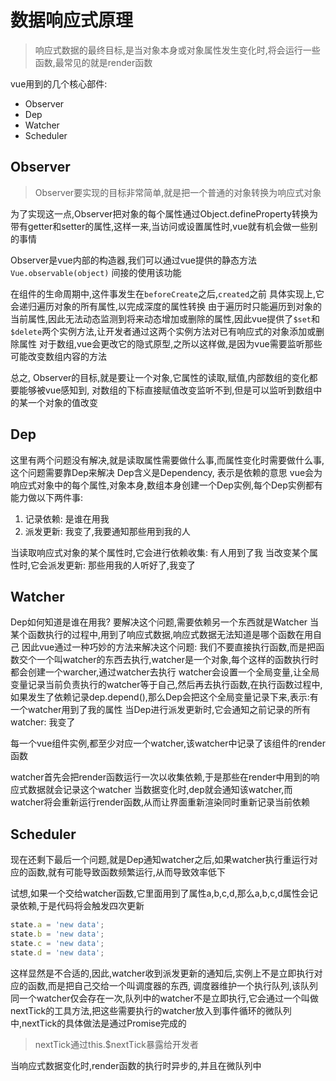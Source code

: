 # 数据响应式原理
> 响应式数据的最终目标,是当对象本身或对象属性发生变化时,将会运行一些函数,最常见的就是render函数

vue用到的几个核心部件:
- Observer
- Dep
- Watcher
- Scheduler

## Observer
> Observer要实现的目标非常简单,就是把一个普通的对象转换为响应式对象

为了实现这一点,Observer把对象的每个属性通过Object.defineProperty转换为带有getter和setter的属性,这样一来,当访问或设置属性时,vue就有机会做一些别的事情

Observer是vue内部的构造器,我们可以通过vue提供的静态方法`Vue.observable(object)` 间接的使用该功能

在组件的生命周期中,这件事发生在`beforeCreate`之后,`created`之前
具体实现上,它会递归遍历对象的所有属性,以完成深度的属性转换
由于遍历时只能遍历到对象的当前属性,因此无法动态监测到将来动态增加或删除的属性,因此vue提供了`$set`和`$delete`两个实例方法,让开发者通过这两个实例方法对已有响应式的对象添加或删除属性
对于数组,vue会更改它的隐式原型,之所以这样做,是因为vue需要监听那些可能改变数组内容的方法

总之, Observer的目标,就是要让一个对象,它属性的读取,赋值,内部数组的变化都要能够被vue感知到, 对数组的下标直接赋值改变监听不到,但是可以监听到数组中的某一个对象的值改变

## Dep

这里有两个问题没有解决,就是读取属性需要做什么事,而属性变化时需要做什么事,这个问题需要靠Dep来解决
Dep含义是Dependency, 表示是依赖的意思
vue会为响应式对象中的每个属性,对象本身,数组本身创建一个Dep实例,每个Dep实例都有能力做以下两件事:
1. 记录依赖: 是谁在用我
2. 派发更新: 我变了,我要通知那些用到我的人

当读取响应式对象的某个属性时,它会进行依赖收集: 有人用到了我
当改变某个属性时,它会派发更新: 那些用我的人听好了,我变了

## Watcher
Dep如何知道是谁在用我?
要解决这个问题,需要依赖另一个东西就是Watcher
当某个函数执行的过程中,用到了响应式数据,响应式数据无法知道是哪个函数在用自己
因此vue通过一种巧妙的方法来解决这个问题:
我们不要直接执行函数,而是把函数交个一个叫watcher的东西去执行,watcher是一个对象,每个这样的函数执行时都会创建一个warcher,通过watcher去执行
watcher会设置一个全局变量,让全局变量记录当前负责执行的watcher等于自己,然后再去执行函数,在执行函数过程中,如果发生了依赖记录dep.depend(),那么Dep会把这个全局变量记录下来,表示:有一个watcher用到了我的属性
当Dep进行派发更新时,它会通知之前记录的所有watcher: 我变了

每一个vue组件实例,都至少对应一个watcher,该watcher中记录了该组件的render函数

watcher首先会把render函数运行一次以收集依赖,于是那些在render中用到的响应式数据就会记录这个watcher
当数据变化时,dep就会通知该watcher,而watcher将会重新运行render函数,从而让界面重新渲染同时重新记录当前依赖

## Scheduler
现在还剩下最后一个问题,就是Dep通知watcher之后,如果watcher执行重运行对应的函数,就有可能导致函数频繁运行,从而导致效率低下


试想,如果一个交给watcher函数,它里面用到了属性a,b,c,d,那么a,b,c,d属性会记录依赖,于是代码将会触发四次更新
```js
state.a = 'new data';
state.b = 'new data';
state.c = 'new data';
state.d = 'new data';
```

这样显然是不合适的,因此,watcher收到派发更新的通知后,实例上不是立即执行对应的函数,而是把自己交给一个叫调度器的东西,
调度器维护一个执行队列,该队列同一个watcher仅会存在一次,队列中的watcher不是立即执行,它会通过一个叫做nextTick的工具方法,把这些需要执行的watcher放入到事件循环的微队列中,nextTick的具体做法是通过Promise完成的
> nextTick通过this.$nextTick暴露给开发者

当响应式数据变化时,render函数的执行时异步的,并且在微队列中
